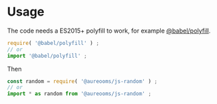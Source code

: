 # Usage
The code needs a ES2015+ polyfill to work, for example
[@babel/polyfill](https://babeljs.io/docs/usage/polyfill).
```js
require( '@babel/polyfill' ) ;
// or
import '@babel/polyfill' ;
```

Then
```js
const random = require( '@aureooms/js-random' ) ;
// or
import * as random from '@aureooms/js-random' ;
```
